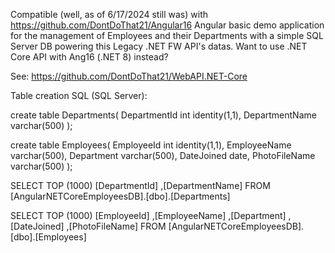 Compatible (well, as of 6/17/2024 still was) with https://github.com/DontDoThat21/Angular16 Angular basic demo application for the management of Employees and their Departments with a simple SQL Server DB powering this Legacy .NET FW API's datas.
Want to use .NET Core API with Ang16 (.NET 8) instead?

See: https://github.com/DontDoThat21/WebAPI.NET-Core

Table creation SQL (SQL Server): 

  create table Departments(
  DepartmentId int identity(1,1),
  DepartmentName varchar(500)
  );

  create table Employees(
  EmployeeId int identity(1,1),
  EmployeeName varchar(500),
  Department varchar(500),
  DateJoined date,
  PhotoFileName varchar(500)
  );

SELECT TOP (1000) [DepartmentId]
      ,[DepartmentName]
  FROM [AngularNETCoreEmployeesDB].[dbo].[Departments]

SELECT TOP (1000) [EmployeeId]
      ,[EmployeeName]
      ,[Department]
      ,[DateJoined]
      ,[PhotoFileName]
  FROM [AngularNETCoreEmployeesDB].[dbo].[Employees]
